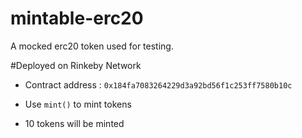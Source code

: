 # mintable-erc20
A mocked erc20 token used for testing.


#Deployed on Rinkeby Network

* Contract address : `0x184fa7083264229d3a92bd56f1c253ff7580b10c`

* Use `mint()` to mint tokens

* 10 tokens will be minted
